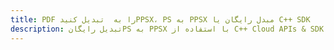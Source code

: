 ---title: PDF را به  تبدیل کنیدPPSX، PS به PPSX مبدل رایگان یا C++ SDKdescription: تبدیل رایگانPS به PPSX با استفاده از C++ Cloud APIs & SDK همچنین اسناد PDF را در Cloud ایجاد، ویرایش و رندر کنید.---